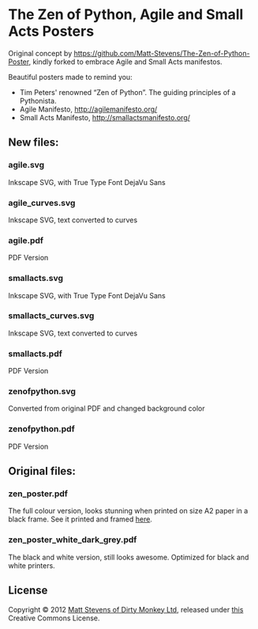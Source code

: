 # The Zen of Python, Agile and Small Acts Posters

Original concept by https://github.com/Matt-Stevens/The-Zen-of-Python-Poster, kindly forked to embrace Agile and Small Acts manifestos.

Beautiful posters made to remind you:

* Tim Peters' renowned “Zen of Python”. The guiding principles of a Pythonista.
* Agile Manifesto, http://agilemanifesto.org/
* Small Acts Manifesto, http://smallactsmanifesto.org/

## New files:

### agile.svg
Inkscape SVG, with True Type Font DejaVu Sans

### agile\_curves.svg
Inkscape SVG, text converted to curves

### agile.pdf
PDF Version

### smallacts.svg
Inkscape SVG, with True Type Font DejaVu Sans

### smallacts\_curves.svg
Inkscape SVG, text converted to curves

### smallacts.pdf
PDF Version

### zenofpython.svg
Converted from original PDF and changed background color

### zenofpython.pdf
PDF Version


## Original files:

### zen\_poster.pdf
The full colour version, looks stunning when printed on size A2 paper in a black frame. See it printed and framed [here](http://media.dirtymonkey.co.uk/img/zen-poster-framed.jpg).

### zen\_poster\_white\_dark\_grey.pdf
The black and white version, still looks awesome. Optimized for black and white printers.

## License
Copyright © 2012 [Matt Stevens of Dirty Monkey Ltd](http://www.dirtymonkey.co.uk), released under [this](http://creativecommons.org/licenses/by-nc-nd/2.0/uk/) Creative Commons License.
